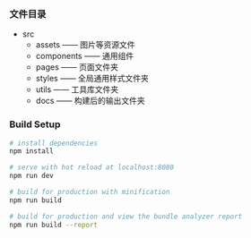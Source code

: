 
### 文件目录

+ src
  - assets —— 图片等资源文件
  - components —— 通用组件
  - pages —— 页面文件夹
  - styles —— 全局通用样式文件夹
  - utils —— 工具库文件夹
  - docs —— 构建后的输出文件夹


### Build Setup

``` bash
# install dependencies
npm install

# serve with hot reload at localhost:8080
npm run dev

# build for production with minification
npm run build

# build for production and view the bundle analyzer report
npm run build --report
```